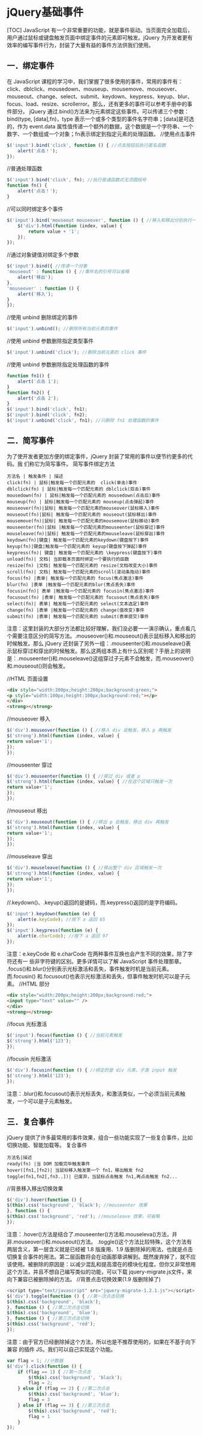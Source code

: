 # jQuery基础事件
[TOC]
JavaScript 有一个非常重要的功能，就是事件驱动。当页面完全加载后，用户通过鼠标或键盘触发页面中绑定事件的元素即可触发。jQuery 为开发者更有效率的编写事件行为，封装了大量有益的事件方法供我们使用。
## 一．绑定事件
在 JavaScript 课程的学习中，我们掌握了很多使用的事件，常用的事件有：click、dblclick、mousedown、mouseup、mousemove、mouseover、mouseout、change、select、submit、keydown、keypress、keyup、blur、focus、load、resize、scrollerror。那么，还有更多的事件可以参考手册中的事件部分。
jQuery 通过.bind()方法来为元素绑定这些事件。可以传递三个参数：bind(type, [data],fn)，type 表示一个或多个类型的事件名字符串；[data]是可选的，作为 event.data 属性值传递一个额外的数据，这个数据是一个字符串、一个数字、一个数组或一个对象；fn表示绑定到指定元素的处理函数。
//使用点击事件
```javascript
$('input').bind('click', function () { //点击按钮后执行匿名函数
    alert('点击！');
});
```
//普通处理函数
```javascript
$('input').bind('click', fn); //执行普通函数式无须圆括号
function fn() {
    alert('点击！');
}
```
//可以同时绑定多个事件
```javascript
$('input').bind('mouseout mouseover', function () { //移入和移出分别执行一次
    $('div').html(function (index, value) {
        return value + '1';
    });
});
```
//通过对象键值对绑定多个参数
```javascript
$('input').bind({ //传递一个对象
'mouseout' : function () { //事件名的引号可以省略
    alert('移出');
},
'mouseover' : function () {
    alert('移入');
}
});
```
//使用 unbind 删除绑定的事件
```javascript
$('input').unbind(); //删除所有当前元素的事件
```
//使用 unbind 参数删除指定类型事件
```javascript
$('input').unbind('click'); //删除当前元素的 click 事件
```
//使用 unbind 参数删除指定处理函数的事件
```javascript
function fn1() {
    alert('点击 1');
}
function fn2() {
    alert('点击 2');
}
$('input').bind('click', fn1);
$('input').bind('click', fn2);
$('input').unbind('click', fn1); //只删除 fn1 处理函数的事件
```
## 二．简写事件
为了使开发者更加方便的绑定事件，jQuery 封装了常用的事件以便节约更多的代码。我
们称它为简写事件。
简写事件绑定方法
```table
方法名 | 触发条件 | 描述
click(fn) | 鼠标|触发每一个匹配元素的  click(单击)事件
dblclick(fn) | 鼠标|触发每一个匹配元素的 dblclick(双击)事件
mousedown(fn) | 鼠标|触发每一个匹配元素的 mousedown(点击后)事件
mouseup(fn) | 鼠标|触发每一个匹配元素的 mouseup(点击弹起)事件
mouseover(fn)|鼠标| 触发每一个匹配元素的mouseover(鼠标移入)事件
mouseout(fn)|鼠标| 触发每一个匹配元素的 mouseout(鼠标移出)事件
mousemove(fn)|鼠标| 触发每一个匹配元素的mousemove(鼠标移动)事件
mouseenter(fn)|鼠标 |触发每一个匹配元素的mouseenter(鼠标穿过)事件
mouseleave(fn)|鼠标| 触发每一个匹配元素的mouseleave(鼠标穿出)事件
keydown(fn)|键盘| 触发每一个匹配元素的keydown(键盘按下)事件
keyup(fn)|键盘|触发每一个匹配元素的 keyup(键盘按下弹起)事件
keypress(fn)| 键盘| 触发每一个匹配元素的 \keypress(键盘按下)事件
unload(fn)| 文档| 当卸载本页面时绑定一个要执行的函数
resize(fn) |文档| 触发每一个匹配元素的 resize(文档改变大小)事件
scroll(fn)| 文档| 触发每一个匹配元素的scroll(滚动条拖动)事件
focus(fn) |表单| 触发每一个匹配元素的 focus(焦点激活)事件
blur(fn) |表单 |触发每一个匹配元素的blur(焦点丢失)事件
focusin(fn)| 表单 |触发每一个匹配元素的 focusin(焦点激活)事件
focusout(fn) |表单| 触发每一个匹配元素的 focusout(焦点丢失)事件
select(fn)| 表单| 触发每一个匹配元素的 select(文本选定)事件
change(fn) |表单 |触发每一个匹配元素的 change(值改变)事件
submit(fn) |表单| 触发每一个匹配元素的 submit(表单提交)事件
```
注意：这里封装的大部分方法都比较好理解，我们没必要一一演示确认，重点看几个需要注意区分的简写方法。.mouseover()和.mouseout()表示鼠标移入和移出的时候触发。那么 jQuery 还封装了另外一组：.mouseenter()和.mouseleave()表示鼠标穿过和穿出的时候触发。那么这两组本质上有什么区别呢？手册上的说明是：.mouseenter()和.mouseleave()这组穿过子元素不会触发，而.mouseover()和.mouseout()则会触发。

//HTML 页面设置
```html
<div style="width:200px;height:200px;background:green;">
<p style="width:100px;height:100px;background:red;"></p>
</div>
<strong></strong>
```
//mouseover 移入
```javascript
$('div').mouseover(function () { //移入 div 会触发，移入 p 再触发
$('strong').html(function (index, value) {
return value+'1';
});
});
```
//mouseenter 穿过
```javascript
$('div').mouseenter(function () { //穿过 div 或者 p
$('strong').html(function (index, value) { //在这个区域只触发一次
return value+'1';
});
});
```
//mouseout 移出
```javascript
$('div').mouseout(function () { //移出 p 会触发，移出 div 再触发
$('strong').html(function (index, value) {
return value+'1';
});
});
```
//mouseleave 穿出
```javascript
$('div').mouseleave(function () { //移出整个 div 区域触发一次
$('strong').html(function (index, value) {
return value+'1';
});
});
```
//.keydown()、.keyup()返回的是键码，而.keypress()返回的是字符编码。
```javascript
$('input').keydown(function (e) {
    alert(e.keyCode); //按下 a 返回 65
});
$('input').keypress(function (e) {
    alert(e.charCode); //按下 a 返回 97
});
```
注意：e.keyCode 和 e.charCode 在两种事件互换也会产生不同的效果，除了字符还有一
些非字符键的区别。更多详情可以了解 JavaScript 事件处理那章。
.focus()和.blur()分别表示光标激活和丢失，事件触发时机是当前元素。而.focusin()
和.focusout()也表示光标激活和丢失，但事件触发时机可以是子元素。
//HTML 部分
```html
<div style="width:200px;height:200px;background:red;">
<input type="text" value="" />
</div>
<strong></strong>
```
//focus 光标激活
```javascript
$('input').focus(function () { //当前元素触发
$('strong').html('123');
});
```
//focusin 光标激活
```javascript
$('div').focusin(function () { //绑定的是 div 元素，子类 input 触发
$('strong').html('123');
});
```
注意：.blur()和.focusout()表示光标丢失，和激活类似，一个必须当前元素触发，一个可以是子元素触发。
## 三．复合事件
jQuery 提供了许多最常用的事件效果，组合一些功能实现了一些复合事件，比如切换功能、智能加载等。
复合事件
```table
方法名|描述
ready(fn) |当 DOM 加载完毕触发事件
hover([fn1,]fn2)| 当鼠标移入触发第一个 fn1，移出触发 fn2
toggle(fn1,fn2[,fn3..])| 已废弃，当鼠标点击触发 fn1,再点击触发 fn2...
```
//背景移入移出切换效果
```javascript
$('div').hover(function () {
$(this).css('background', 'black'); //mouseenter 效果
}, function () {
$(this).css('background', 'red'); //mouseleave 效果，可省略
});
```
注意：.hover()方法是结合了.mouseenter()方法和.mouseleva()方法，并非.mouseover()和.mouseout()方法。
.toggle()这个方法比较特殊，这个方法有两层含义，第一层含义就是已经被 1.8 版废用、1.9 版删除掉的用法，也就是点击切换复合事件的用法。第二层函数将会在动画那章讲解到。既然废弃掉了，就不应该使用。被删除的原因是：以减少混乱和提高潜在的模块化程度。但你又非常想用这个方法，并且不想自己编写类似的功能，可以下载 jquery-migrate.js文件，来向下兼容已被删除掉的方法。
//背景点击切换效果(1.9 版删除掉了)
```javascript
<script type="text/javascript" src="jquery-migrate-1.2.1.js"></script>
$('div').toggle(function () { //第一次点击切换
$(this).css('background', 'black');
}, function () { //第二次点击切换
$(this).css('background', 'blue');
}, function () { //第三次点击切换
$(this).css('background', 'red');
});
```
注意：由于官方已经删除掉这个方法，所以也是不推荐使用的，如果在不基于向下兼容
的插件 JS。我们可以自己实现这个功能。
```javascript
var flag = 1; //计数器
$('div').click(function () {
    if (flag == 1) { //第一次点击
        $(this).css('background', 'black');
        flag = 2;
    } else if (flag == 2) { //第二次点击
        $(this).css('background', 'blue');
        flag = 3
    } else if (flag == 3) { //第三次点击
        $(this).css('background', 'red');
        flag = 1
    }
});
```
